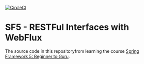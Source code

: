 [![CircleCI](https://circleci.com/gh/dlesniewska/sf5-webflux-rest/tree/master.svg?style=svg)](https://circleci.com/gh/dlesniewska/sf5-webflux-rest/tree/master)

# SF5 - RESTFul Interfaces with WebFlux

The source code in this repositoryfrom learning the course [Spring Framework 5: Beginner to Guru](https://www.udemy.com/spring-framework-5-beginner-to-guru/?couponCode=GITWEBFLUXREST).
